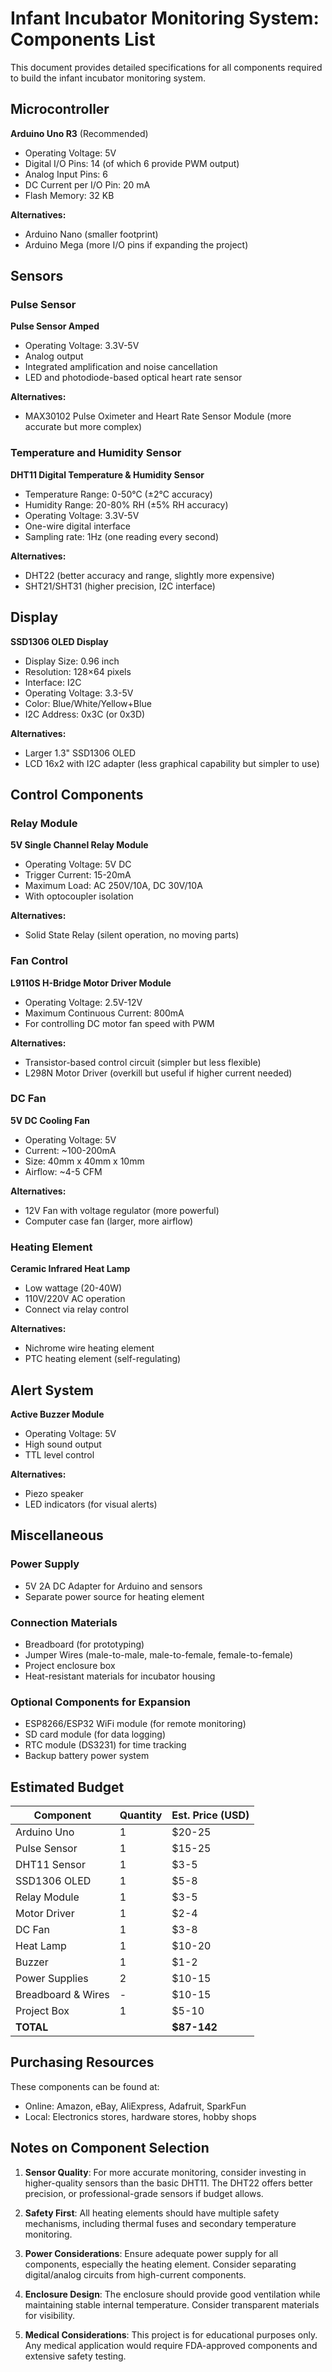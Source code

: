 # Infant Incubator Monitoring System: Components List

This document provides detailed specifications for all components required to build the infant incubator monitoring system.

## Microcontroller

**Arduino Uno R3** (Recommended)
- Operating Voltage: 5V
- Digital I/O Pins: 14 (of which 6 provide PWM output)
- Analog Input Pins: 6
- DC Current per I/O Pin: 20 mA
- Flash Memory: 32 KB

**Alternatives:**
- Arduino Nano (smaller footprint)
- Arduino Mega (more I/O pins if expanding the project)

## Sensors

### Pulse Sensor
**Pulse Sensor Amped**
- Operating Voltage: 3.3V-5V
- Analog output
- Integrated amplification and noise cancellation
- LED and photodiode-based optical heart rate sensor

**Alternatives:**
- MAX30102 Pulse Oximeter and Heart Rate Sensor Module (more accurate but more complex)

### Temperature and Humidity Sensor
**DHT11 Digital Temperature & Humidity Sensor**
- Temperature Range: 0-50°C (±2°C accuracy)
- Humidity Range: 20-80% RH (±5% RH accuracy)
- Operating Voltage: 3.3V-5V
- One-wire digital interface
- Sampling rate: 1Hz (one reading every second)

**Alternatives:**
- DHT22 (better accuracy and range, slightly more expensive)
- SHT21/SHT31 (higher precision, I2C interface)

## Display

**SSD1306 OLED Display**
- Display Size: 0.96 inch
- Resolution: 128×64 pixels
- Interface: I2C
- Operating Voltage: 3.3-5V
- Color: Blue/White/Yellow+Blue
- I2C Address: 0x3C (or 0x3D)

**Alternatives:**
- Larger 1.3" SSD1306 OLED
- LCD 16x2 with I2C adapter (less graphical capability but simpler to use)

## Control Components

### Relay Module
**5V Single Channel Relay Module**
- Operating Voltage: 5V DC
- Trigger Current: 15-20mA
- Maximum Load: AC 250V/10A, DC 30V/10A
- With optocoupler isolation

**Alternatives:**
- Solid State Relay (silent operation, no moving parts)

### Fan Control
**L9110S H-Bridge Motor Driver Module**
- Operating Voltage: 2.5V-12V
- Maximum Continuous Current: 800mA
- For controlling DC motor fan speed with PWM

**Alternatives:**
- Transistor-based control circuit (simpler but less flexible)
- L298N Motor Driver (overkill but useful if higher current needed)

### DC Fan
**5V DC Cooling Fan**
- Operating Voltage: 5V
- Current: ~100-200mA
- Size: 40mm x 40mm x 10mm
- Airflow: ~4-5 CFM

**Alternatives:**
- 12V Fan with voltage regulator (more powerful)
- Computer case fan (larger, more airflow)

### Heating Element
**Ceramic Infrared Heat Lamp**
- Low wattage (20-40W)
- 110V/220V AC operation
- Connect via relay control

**Alternatives:**
- Nichrome wire heating element
- PTC heating element (self-regulating)

## Alert System

**Active Buzzer Module**
- Operating Voltage: 5V
- High sound output
- TTL level control

**Alternatives:**
- Piezo speaker
- LED indicators (for visual alerts)

## Miscellaneous

### Power Supply
- 5V 2A DC Adapter for Arduino and sensors
- Separate power source for heating element

### Connection Materials
- Breadboard (for prototyping)
- Jumper Wires (male-to-male, male-to-female, female-to-female)
- Project enclosure box
- Heat-resistant materials for incubator housing

### Optional Components for Expansion
- ESP8266/ESP32 WiFi module (for remote monitoring)
- SD card module (for data logging)
- RTC module (DS3231) for time tracking
- Backup battery power system

## Estimated Budget

| Component | Quantity | Est. Price (USD) |
|-----------|----------|------------------|
| Arduino Uno | 1 | $20-25 |
| Pulse Sensor | 1 | $15-25 |
| DHT11 Sensor | 1 | $3-5 |
| SSD1306 OLED | 1 | $5-8 |
| Relay Module | 1 | $3-5 |
| Motor Driver | 1 | $2-4 |
| DC Fan | 1 | $3-8 |
| Heat Lamp | 1 | $10-20 |
| Buzzer | 1 | $1-2 |
| Power Supplies | 2 | $10-15 |
| Breadboard & Wires | - | $10-15 |
| Project Box | 1 | $5-10 |
| **TOTAL** | | **$87-142** |

## Purchasing Resources

These components can be found at:
- Online: Amazon, eBay, AliExpress, Adafruit, SparkFun
- Local: Electronics stores, hardware stores, hobby shops

## Notes on Component Selection

1. **Sensor Quality**: For more accurate monitoring, consider investing in higher-quality sensors than the basic DHT11. The DHT22 offers better precision, or professional-grade sensors if budget allows.

2. **Safety First**: All heating elements should have multiple safety mechanisms, including thermal fuses and secondary temperature monitoring.

3. **Power Considerations**: Ensure adequate power supply for all components, especially the heating element. Consider separating digital/analog circuits from high-current components.

4. **Enclosure Design**: The enclosure should provide good ventilation while maintaining stable internal temperature. Consider transparent materials for visibility.

5. **Medical Considerations**: This project is for educational purposes only. Any medical application would require FDA-approved components and extensive safety testing.
